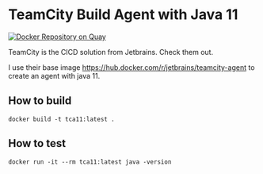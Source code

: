 # TeamCity Build Agent with Java 11

[![Docker Repository on Quay](https://quay.io/repository/ds2/tc-buildagent-15/status "Docker Repository on Quay")](https://quay.io/repository/ds2/tc-buildagent-15)

TeamCity is the CICD solution from Jetbrains. Check them out.

I use their base image <https://hub.docker.com/r/jetbrains/teamcity-agent> to create an agent with java 11.

## How to build

    docker build -t tca11:latest .

## How to test

    docker run -it --rm tca11:latest java -version
